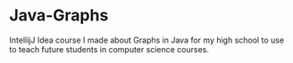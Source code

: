# Java-Graphs
IntellijJ Idea course I made about Graphs in Java for my high school to use to teach future students in computer science courses.
